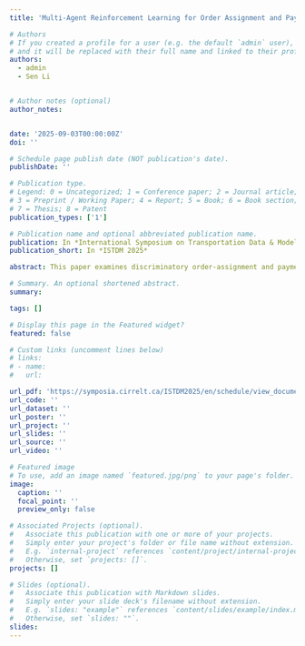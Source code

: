 ```yaml
---
title: 'Multi-Agent Reinforcement Learning for Order Assignment and Payment Setting on Food-Delivery Platforms: The Implicit Algorithmic Biases'

# Authors
# If you created a profile for a user (e.g. the default `admin` user), write the username (folder name) here
# and it will be replaced with their full name and linked to their profile.
authors:
  - admin
  - Sen Li


# Author notes (optional)
author_notes:


date: '2025-09-03T00:00:00Z'
doi: ''

# Schedule page publish date (NOT publication's date).
publishDate: ''

# Publication type.
# Legend: 0 = Uncategorized; 1 = Conference paper; 2 = Journal article;
# 3 = Preprint / Working Paper; 4 = Report; 5 = Book; 6 = Book section;
# 7 = Thesis; 8 = Patent
publication_types: ['1']

# Publication name and optional abbreviated publication name.
publication: In *International Symposium on Transportation Data & Modelling 2025*
publication_short: In *ISTDM 2025*

abstract: This paper examines discriminatory order-assignment and payment-setting strategies for on-demand food-delivery platforms. We consider a platform that maximizes its profits by strategically bundling orders, assigning them to couriers, and setting personalized payments to couriers based on individual behavioral data accrued from past interactions with the platform. A novel multi-action, multi-agent deep reinforcement learning framework is proposed, where a Double Deep Q-Network is employed to develop discrete order-assignment strategies, and a Proximal Policy Optimization is utilized to determine continuous payment decisions. Our proposed method is validated through a case study using real-world food-delivery data from Hong Kong. Surprisingly, we find that couriers with higher reservation values and, consequently, higher order rejection rates actually receive more orders during peak hours but earn lower wages. The reasons for these counterintuitive results are identified, which expose implicit biases within the discriminatory algorithms employed by profit-maximizing platforms and underscore potential areas for regulatory intervention.

# Summary. An optional shortened abstract.
summary: 

tags: []

# Display this page in the Featured widget?
featured: false

# Custom links (uncomment lines below)
# links:
# - name: 
#   url: 

url_pdf: 'https://symposia.cirrelt.ca/ISTDM2025/en/schedule/view_document/12764'
url_code: ''
url_dataset: ''
url_poster: ''
url_project: ''
url_slides: ''
url_source: ''
url_video: ''

# Featured image
# To use, add an image named `featured.jpg/png` to your page's folder.
image:
  caption: ''
  focal_point: ''
  preview_only: false

# Associated Projects (optional).
#   Associate this publication with one or more of your projects.
#   Simply enter your project's folder or file name without extension.
#   E.g. `internal-project` references `content/project/internal-project/index.md`.
#   Otherwise, set `projects: []`.
projects: []

# Slides (optional).
#   Associate this publication with Markdown slides.
#   Simply enter your slide deck's filename without extension.
#   E.g. `slides: "example"` references `content/slides/example/index.md`.
#   Otherwise, set `slides: ""`.
slides: 
---
```

